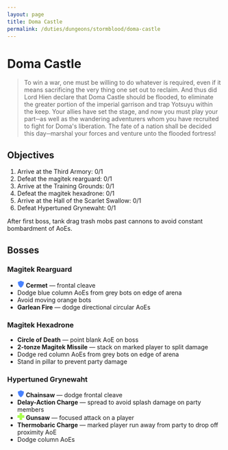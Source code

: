```yaml
---
layout: page
title: Doma Castle
permalink: /duties/dungeons/stormblood/doma-castle
---
```


# Doma Castle

> To win a war, one must be willing to do whatever is required, even if it means sacrificing the very thing one set out to reclaim. And thus did Lord Hien declare that Doma Castle should be flooded, to eliminate the greater portion of the imperial garrison and trap Yotsuyu within the keep. Your allies have set the stage, and now you must play your part─as well as the wandering adventurers whom you have recruited to fight for Doma's liberation. The fate of a nation shall be decided this day─marshal your forces and venture unto the flooded fortress!

## Objectives

1. Arrive at the Third Armory: 0/1
2. Defeat the magitek rearguard: 0/1
3. Arrive at the Training Grounds: 0/1
4. Defeat the magitek hexadrone: 0/1
5. Arrive at the Hall of the Scarlet Swallow: 0/1
6. Defeat Hypertuned Grynewaht: 0/1

After first boss, tank drag trash mobs past cannons to avoid constant bombardment of AoEs.

## Bosses

### Magitek Rearguard

- ![](/assets/icons/role-tank.png) **Cermet** — frontal cleave
- Dodge blue column AoEs from grey bots on edge of arena
- Avoid moving orange bots
- **Garlean Fire** — dodge directional circular AoEs

### Magitek Hexadrone

- **Circle of Death** — point blank AoE on boss
- **2-tonze Magitek Missile** — stack on marked player to split damage
- Dodge red column AoEs from grey bots on edge of arena
- Stand in pillar to prevent party damage

### Hypertuned Grynewaht

- ![](/assets/icons/role-tank.png) **Chainsaw** — dodge frontal cleave
- **Delay-Action Charge** — spread to avoid splash damage on party members
- ![](/assets/icons/role-healer.png) **Gunsaw** — focused attack on a player
- **Thermobaric Charge** — marked player run away from party to drop off proximity AoE
- Dodge column AoEs

